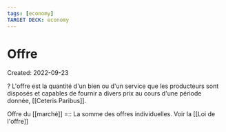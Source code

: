 ```yaml
---
tags: [economy] 
TARGET DECK: economy
---
```

# Offre
Created: 2022-09-23

?
L'offre est la quantité d'un bien ou d'un service que les producteurs sont disposés et capables de fournir a divers prix au cours d'une période donnée, [[Ceteris Paribus]].
<!--SR:!2022-10-04,8,250-->

Offre du [[marché]] =:: La somme des offres individuelles. Voir la [[Loi de l'offre]]
<!--SR:!2022-10-14,17,290-->